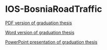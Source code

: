 # IOS-BosniaRoadTraffic

[PDF version of graduation thesis](diplomski/finalna_verzina/Novi_Novi_Finalni_zavrsni_rad_Haseljic_Eldar.pdf)

[Word version of graduation thesis](diplomski/finalna_verzina/Novi_Novi_Finalni_zavrsni_rad_Haseljic_Eldar.docx)

[PowerPoint presentation of graduation thesis](diplomski/finalna_verzina/Presentation1.pptx)

